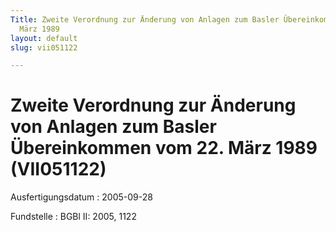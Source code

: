 ```yaml
---
Title: Zweite Verordnung zur Änderung von Anlagen zum Basler Übereinkommen vom 22.
  März 1989
layout: default
slug: vii051122

---
```


# Zweite Verordnung zur Änderung von Anlagen zum Basler Übereinkommen vom 22. März 1989 (VII051122)

Ausfertigungsdatum
:   2005-09-28

Fundstelle
:   BGBl II: 2005, 1122

